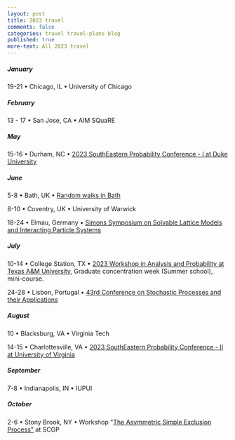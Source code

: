 ```yaml
---
layout: post
title: 2023 travel
comments: false
categories: travel travel-plans blog
published: true
more-text: All 2023 travel
---
```


##### January

19-21 
&bull;
Chicago, IL
&bull;
University of Chicago

<!--more-->

##### February

13 - 17
&bull; 
San Jose, CA 
&bull; 
AIM SQuaRE

<!-- ##### March -->

<!-- ##### April -->

##### May

15-16 &bull;  Durham, NC &bull; <a href="https://services.math.duke.edu/~rtd/SEPC2023/SEPC2023.html">2023 SouthEastern Probability Conference - I at Duke University</a>


##### June

5-8 &bull; Bath, UK &bull; <a href="https://sites.google.com/view/rw-in-bath/home">Random walks in Bath</a>

8-10 &bull; Coventry, UK &bull; University of Warwick


18-24 &bull; Elmau, Germany &bull;  <a href="https://www.simonsfoundation.org/event/solvable-lattice-models-and-interacting-particle-systems-2023/">Simons Symposium on Solvable Lattice Models and Interacting Particle Systems</a>

##### July

10-14 &bull; 
College Station, TX
&bull; 
<a href="https://www.math.tamu.edu/conferences/functional_analysis/PANEM.html">2023 Workshop in Analysis and Probability at Texas A&amp;M University</a>, Graduate concentration week (Summer school), mini-course.

24-28 &bull; 
Lisbon, Portugal &bull; 
<a href="https://www.spa2023.org/">43rd Conference on Stochastic Processes and their Applications</a>

##### August

10 &bull; Blacksburg, VA &bull; Virginia Tech

14-15 &bull; Charlottesville, VA &bull; <a href="https://math.virginia.edu/2023/02/SEPC2/">2023 SouthEastern Probability Conference - II at University of Virginia</a>

##### September

7-8
&bull;
Indianapolis, IN
&bull;
IUPUI

##### October 

2-6 
&bull;
Stony Brook, NY
&bull;
Workshop "<a href="https://scgp.stonybrook.edu/archives/39876">The Asymmetric Simple Exclusion Process"</a> at SCGP

<!-- ##### November -->

<!-- ##### December -->

